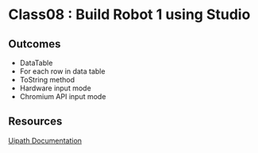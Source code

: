 
# Class08 : Build Robot 1 using Studio  

## Outcomes 

- DataTable 
- For each row in data table 
- ToString method
- Hardware input mode
- Chromium API input mode

## Resources

[Uipath Documentation](https://docs.uipath.com/)
